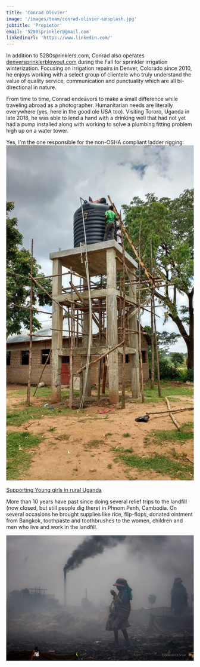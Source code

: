 ```yaml
---
title: 'Conrad Olivier'
image: '/images/team/conrad-olivier-unsplash.jpg'
jobtitle: 'Propietor'
email: '5280sprinkler@gmail.com'
linkedinurl: 'https://www.linkedin.com/'
---
```


In addition to 5280sprinklers.com, Conrad also operates <a href="https://www.denversprinklerblowout.com">denversprinklerblowout.com</a> during the Fall for sprinkler irrigation winterization.  Focusing on irrigation repairs in Denver, Colorado since 2010, he enjoys working with a select group of clientele who truly understand the value of quality service, communication and punctuality which are all bi-directional in nature.

From time to time, Conrad endeavors to make a small difference while traveling abroad as a photographer.  Humanitarian needs are literally everywhere (yes, here in the good ole USA too).  Visiting Tororo, Uganda in late 2018, he was able to lend a hand with a drinking well that had not yet had a pump installed along with working to solve a plumbing fitting problem high up on a water tower.

Yes, I'm the one responsible for the non-OSHA compliant ladder rigging:
<a href="https://steemit.com/life/@timelapse/ugandan-water-well-testing-amor-village-tororo-uganda"><img src="../images/services/storageTower.jpg"></a>
<p>
<a href="https://steemit.com/steemit/@timelapse/making-a-difference-for-young-girls-and-women-in-rural-uganda">Supporting Young girls in rural Uganda</a>
<p>
More than 10 years have past since doing several relief trips to the landfill (now closed, but still people dig there) in Phnom Penh, Cambodia.  On several occasions he brought supplies like rice, flip-flops, donated ointment from Bangkok, toothpaste and toothbrushes to the women, children and men who live and work in the landfill.

<a href="http://conradolivier.com/albums/steung-meanchey-landfill/"><img src="../images/services/smokeDress.jpg"></a>
